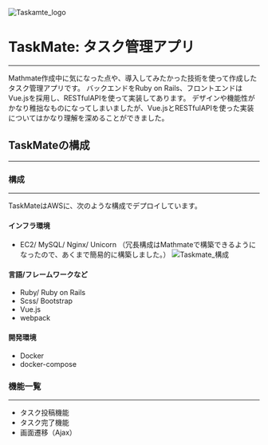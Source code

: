 ![Taskamte_logo](https://user-images.githubusercontent.com/63136727/84980476-29db2200-b16d-11ea-9d6c-bbe1ec4f95b8.jpg)

# TaskMate: タスク管理アプリ
---
Mathmate作成中に気になった点や、導入してみたかった技術を使って作成したタスク管理アプリです。
バックエンドをRuby on Rails、フロントエンドはVue.jsを採用し、RESTfulAPIを使って実装してあります。
デザインや機能性がかなり稚拙なものになってしまいましたが、Vue.jsとRESTfulAPIを使った実装についてはかなり理解を深めることができました。

## TaskMateの構成
---

### 構成
--- 
TaskMateはAWSに、次のような構成でデプロイしています。


#### インフラ環境
- EC2/ MySQL/ Nginx/ Unicorn
（冗長構成はMathmateで構築できるようになったので、あくまで簡易的に構築しました。）
![Taskmate_構成](https://user-images.githubusercontent.com/63136727/84980152-42970800-b16c-11ea-8360-3f4c3a7a1f2a.jpg)


#### 言語/フレームワークなど
- Ruby/ Ruby on Rails
- Scss/ Bootstrap
- Vue.js
- webpack

#### 開発環境
- Docker
- docker-compose

### 機能一覧
---
- タスク投稿機能
- タスク完了機能
- 画面遷移（Ajax）
